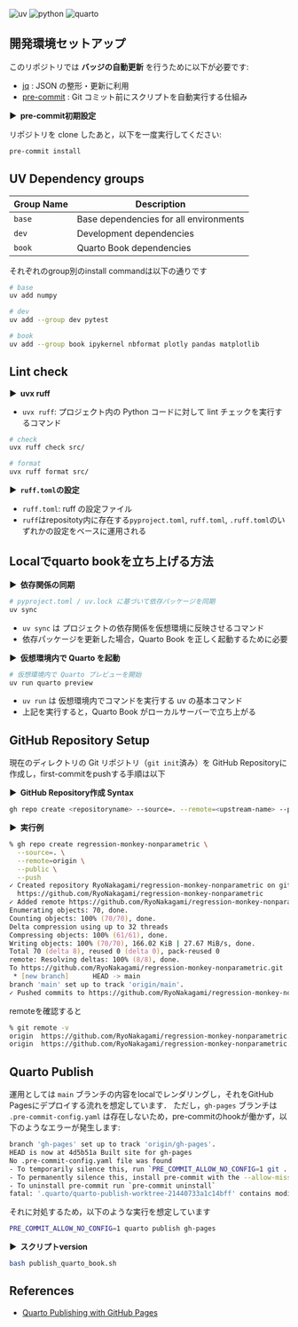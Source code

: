 ![uv](https://img.shields.io/badge/uv-0.8.13-blue)
![python](https://img.shields.io/badge/python-3.13.7-blue)
![quarto](https://img.shields.io/badge/quarto-1.7.32-blue)

## 開発環境セットアップ

このリポジトリでは **バッジの自動更新** を行うために以下が必要です:

- [jq](https://stedolan.github.io/jq/) : JSON の整形・更新に利用
- [pre-commit](https://pre-commit.com/) : Git コミット前にスクリプトを自動実行する仕組み

**&#9654;&nbsp; pre-commit初期設定**

リポジトリを clone したあと，以下を一度実行してください:

```bash
pre-commit install
```

## UV Dependency groups

| Group Name | Description |
|------------|-------------|
| `base`     | Base dependencies for all environments |
| `dev`      | Development dependencies |
| `book`     | Quarto Book dependencies |

それぞれのgroup別のinstall commandは以下の通りです

```bash
# base
uv add numpy

# dev
uv add --group dev pytest

# book
uv add --group book ipykernel nbformat plotly pandas matplotlib
```

## Lint check

**&#9654;&nbsp; uvx ruff**

- `uvx ruff`: プロジェクト内の Python コードに対して lint チェックを実行するコマンド

```bash
# check
uvx ruff check src/

# format
uvx ruff format src/
```

**&#9654;&nbsp; `ruff.toml`の設定**

- `ruff.toml`: ruff の設定ファイル
- `ruff`はrepositoty内に存在する`pyproject.toml`, `ruff.toml`, `.ruff.toml`のいずれかの設定をベースに運用される

## Localでquarto bookを立ち上げる方法

**&#9654;&nbsp; 依存関係の同期**

```bash
# pyproject.toml / uv.lock に基づいて依存パッケージを同期
uv sync
```

- `uv sync` は プロジェクトの依存関係を仮想環境に反映させるコマンド
- 依存パッケージを更新した場合，Quarto Book を正しく起動するために必要

**&#9654;&nbsp; 仮想環境内で Quarto を起動**

```bash
# 仮想環境内で Quarto プレビューを開始
uv run quarto preview
```

- `uv run` は 仮想環境内でコマンドを実行する uv の基本コマンド
- 上記を実行すると，Quarto Book がローカルサーバーで立ち上がる

## GitHub Repository Setup

現在のディレクトリの Git リポジトリ（`git init`済み）を GitHub Repositoryに作成し，first-commitをpushする手順は以下

**&#9654;&nbsp; GitHub Repository作成 Syntax**

```bash
gh repo create <repositoryname> --source=. --remote=<upstream-name> --public --push
```

**&#9654;&nbsp; 実行例**

```zsh
% gh repo create regression-monkey-nonparametric \
  --source=. \
  --remote=origin \
  --public \
  --push
✓ Created repository RyoNakagami/regression-monkey-nonparametric on github.com
  https://github.com/RyoNakagami/regression-monkey-nonparametric
✓ Added remote https://github.com/RyoNakagami/regression-monkey-nonparametric.git
Enumerating objects: 70, done.
Counting objects: 100% (70/70), done.
Delta compression using up to 32 threads
Compressing objects: 100% (61/61), done.
Writing objects: 100% (70/70), 166.02 KiB | 27.67 MiB/s, done.
Total 70 (delta 8), reused 0 (delta 0), pack-reused 0
remote: Resolving deltas: 100% (8/8), done.
To https://github.com/RyoNakagami/regression-monkey-nonparametric.git
 * [new branch]      HEAD -> main
branch 'main' set up to track 'origin/main'.
✓ Pushed commits to https://github.com/RyoNakagami/regression-monkey-nonparametric.git
```

remoteを確認すると

```zsh
% git remote -v
origin  https://github.com/RyoNakagami/regression-monkey-nonparametric.git (fetch)
origin  https://github.com/RyoNakagami/regression-monkey-nonparametric.git (push)
```

## Quarto Publish

運用としては `main` ブランチの内容をlocalでレンダリングし，それをGitHub Pagesにデプロイする流れを想定しています．
ただし，`gh-pages` ブランチは `.pre-commit-config.yaml` は存在しないため，pre-commitのhookが働かず，以下のようなエラーが発生します:

```bash
branch 'gh-pages' set up to track 'origin/gh-pages'.
HEAD is now at 4d5b51a Built site for gh-pages
No .pre-commit-config.yaml file was found
- To temporarily silence this, run `PRE_COMMIT_ALLOW_NO_CONFIG=1 git ...`
- To permanently silence this, install pre-commit with the --allow-missing-config option
- To uninstall pre-commit run `pre-commit uninstall`
fatal: '.quarto/quarto-publish-worktree-21440733a1c14bff' contains modified or untracked files, use --force to delete it
```

それに対処するため，以下のような実行を想定しています

```bash
PRE_COMMIT_ALLOW_NO_CONFIG=1 quarto publish gh-pages
```

**&#9654;&nbsp; スクリプトversion**

```bash
bash publish_quarto_book.sh
```

## References

- [Quarto Publishing with GitHub Pages](https://quarto.org/docs/publishing/github-pages.html)
